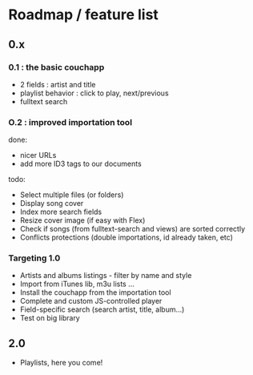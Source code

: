 # Roadmap / feature list

## 0.x

### 0.1 : the basic couchapp

* 2 fields : artist and title
* playlist behavior : click to play, next/previous
* fulltext search

### O.2 : improved importation tool

done:

* nicer URLs
* add more ID3 tags to our documents

todo:

* Select multiple files (or folders)
* Display song cover
* Index more search fields
* Resize cover image (if easy with Flex)
* Check if songs (from fulltext-search and views) are sorted correctly
* Conflicts protections (double importations, id already taken, etc)

### Targeting 1.0

* Artists and albums listings - filter by name and style
* Import from iTunes lib, m3u lists ...
* Install the couchapp from the importation tool
* Complete and custom JS-controlled player
* Field-specific search (search artist, title, album...)
* Test on big library

## 2.0

* Playlists, here you come!